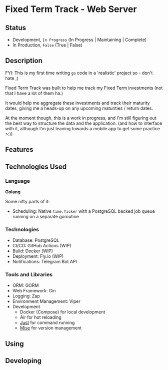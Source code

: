 # Fixed Term Track - Web Server

## Status

- Development, `In Progress` (In Progress | Maintaining | Complete)
- In Production, `False` (True | False)

## Description

FYI: This is my first time writing `go` code in a 'realistic' project so - don't hate ;)

Fixed Term Track was built to help me track my Fixed Term investments (not that I have a lot of them ha.)

It would help me aggregate these investments and track their maturity dates, giving me a heads-up on any upcoming maturities / return dates.

At the moment though, this is a work in progress, and I'm still figuring out the best way to structure the data and the application.
(and how to interface with it, although I'm just leaning towards a mobile app to get some practice >:))

## Features

## Technologies Used

### Language

**Golang**

Some nifty parts of it:
- Scheduling: Native `time.Ticker` with a PostgreSQL backed job queue running on a separate goroutine

### Technologies

- Database: PostgreSQL
- CI/CD: GitHub Actions (WIP)
- Build: Docker (WIP)
- Deployment: Fly.io (WIP)
- Notifications: Telegram Bot API

### Tools and Libraries

- ORM: GORM
- Web Framework: Gin
- Logging: Zap
- Environment Management: Viper
- Development
  - Docker (Compose) for local development
  - Air for hot reloading
  - [Just](https://github.com/casey/just) for command running
  - [Mise](https://github.com/jdx/mise) for version management

## Using

## Developing

